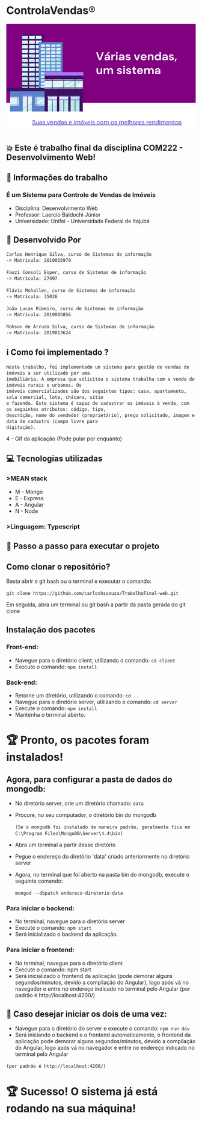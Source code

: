 # ControlaVendas®

![Transferidor UDP](images/banner.png)

## :boom: Este é trabalho final da disciplina COM222 - Desenvolvimento Web!

## :closed_book: Informações do trabalho

### É um Sistema para Controle de Vendas de Imóveis

- Disciplina: Desenvolvimento Web
- Professor: Laercio Baldochi Júnior
- Universidade: Unifei - Universidade Federal de Itajubá

## :construction_worker: Desenvolvido Por

```
Carlos Henrique Silva, curso de Sistemas de informação
-> Matrícula: 2019015979

Fauzi Consoli Esper, curso de Sistemas de informação
-> Matrícula: 27497

Flávio Mohallen, curso de Sistemas de informação
-> Matrícula: 35036

João Lucas Ribeiro, curso de Sistemas de informação
-> Matrícula: 2019005856

Robson de Arruda Silva, curso de Sistemas de informação
-> Matrícula: 2019013624
```

## :information_source: Como foi implementado ?

    Neste trabalho, foi implementado um sistema para gestão de vendas de imóveis a ser utilizado por uma
    imobiliária. A empresa que solicitou o sistema trabalha com a venda de imóveis rurais e urbanos. Os
    imóveis comercializados são dos seguintes tipos: casa, apartamento, sala comercial, lote, chácara, sítio
    e fazenda. Este sistema é capaz de cadastrar os imóveis à venda, com os seguintes atributos: código, tipo,
    descrição, nome do vendedor (proprietário), preço solicitado, imagem e data de cadastro (campo livre para
    digitação).

4 - Gif da aplicação (Pode pular por enquanto)

## :computer: Tecnologias utilizadas

### >MEAN stack

- M - Mongo
- E - Express
- A - Angular
- N - Node

### >Linguagem: Typescript

## :dart: Passo a passo para executar o projeto

## Como clonar o repositório?

Basta abrir o git bash ou o terminal e executar o comando:

`git clone https://github.com/carloshssouza/TrabalhoFinal-web.git`

Em seguida, abra um terminal ou git bash a partir da pasta gerada do git clone

## Instalação dos pacotes

### Front-end:

- Navegue para o diretório client, utilizando o comando: `cd client`
- Execute o comando: `npm install`

### Back-end:

- Retorne um diretório, utilizando o comando: `cd ..`
- Navegue para o diretório server, utilizando o comando: `cd server`
- Execute o comando: `npm install`
- Mantenha o terminal aberto.

# :trophy: Pronto, os pacotes foram instalados!

## Agora, para configurar a pasta de dados do mongodb:

- No diretório server, crie um diretório chamado: `data`

- Procure, no seu computador, o diretório bin do mongodb

  `(Se o mongodb foi instalado de maneira padrão, geralmente fica em C:\Program Files\MongoDB\Server\4.4\bin)`

- Abra um terminal a partir desse diretório

- Pegue o endereço do diretório 'data' criado anteriormente no diretório server

- Agora, no terminal que foi aberto na pasta bin do mongodb, execute o seguinte comando:

  `mongod --dbpatch endereco-diretorio-data`

### Para iniciar o backend:

- No terminal, navegue para o diretório server
- Execute o comando: `npm start`
- Será inicializado o backend da aplicação.

### Para iniciar o frontend:

- No terminal, navegue para o diretório client
- Execute o comando: npm start
- Será inicializado o frontend da aplicação (pode demorar alguns segundos/minutos, devido a compilação do Angular), logo após vá no navegador e entre no endereço indicado no terminal pelo Angular (por padrão é http://localhost:4200/)

## :rocket: Caso desejar iniciar os dois de uma vez:

- Navegue para o diretório do server e execute o comando: `npm run dev`
- Será iniciando o backend e o frontend automaticamente, o frontend da aplicação pode demorar alguns segundos/minutos, devido a compilação do Angular, logo após vá no navegador e entre no endereço
  indicado no terminal pelo Angular

`(por padrão é http://localhost:4200/)`

# :trophy: Sucesso! O sistema já está rodando na sua máquina!

